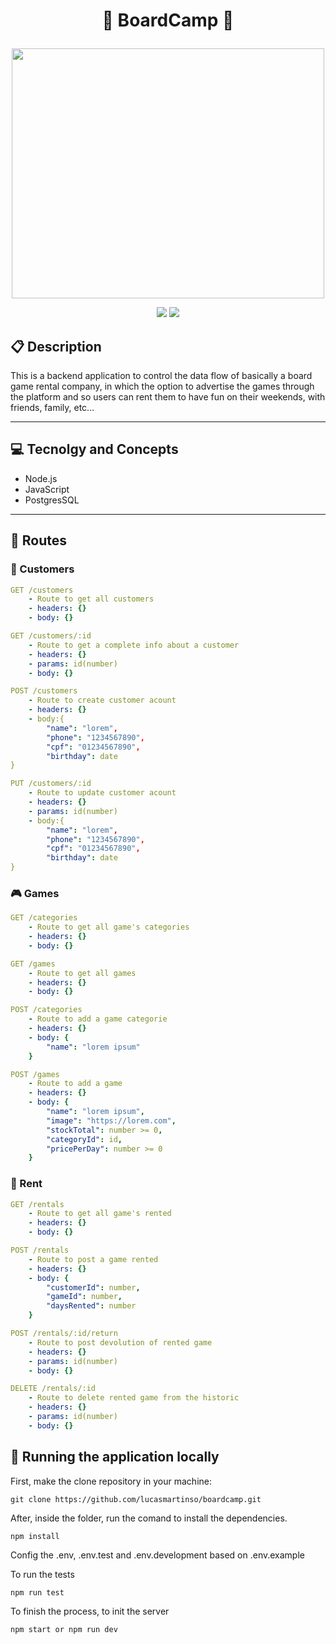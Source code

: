 # <p align = "center">🎲 BoardCamp 🎲</p>

<p align="center">
   <img src="https://encrypted-tbn0.gstatic.com/images?q=tbn:ANd9GcSZi_FH7V4ujjUHfgASwgChH_6FoltFJGq0-g&s" width="500" height="400" object-fit="cover"/>
</p>

<p align = "center">
   <img src="https://img.shields.io/badge/author-lucasmartinso-4dae71?style=flat-square" />
   <img src="https://img.shields.io/github/languages/count/lucasmartinso/projeto13-mywallet-back?color=4dae71&style=flat-square" />
</p>


##  :clipboard: Description

This is a backend application to control the data flow of basically a board game rental company, in which the option to advertise the games through the platform and so users can rent them to have fun on their weekends, with friends, family, etc...
***

## :computer:	 Tecnolgy and Concepts 

- Node.js
- JavaScript
- PostgresSQL

***

## :rocket: Routes

### 👥 Customers 
    
```yml 
GET /customers
    - Route to get all customers
    - headers: {}
    - body: {}
```

```yml 
GET /customers/:id
    - Route to get a complete info about a customer
    - headers: {}
    - params: id(number)
    - body: {}
```

```yml
POST /customers
    - Route to create customer acount
    - headers: {}
    - body:{
        "name": "lorem",
        "phone": "1234567890",
        "cpf": "01234567890",
        "birthday": date
}
```

```yml
PUT /customers/:id
    - Route to update customer acount
    - headers: {}
    - params: id(number)
    - body:{
        "name": "lorem",
        "phone": "1234567890",
        "cpf": "01234567890",
        "birthday": date
}
```

### 🎮​ Games  

```yml 
GET /categories
    - Route to get all game's categories 
    - headers: {}
    - body: {}
```

```yml 
GET /games
    - Route to get all games 
    - headers: {}
    - body: {}
```

```yml 
POST /categories
    - Route to add a game categorie 
    - headers: {}
    - body: {
        "name": "lorem ipsum"
    }
```

```yml 
POST /games
    - Route to add a game 
    - headers: {}
    - body: {
        "name": "lorem ipsum",
        "image": "https://lorem.com",
        "stockTotal": number >= 0,
        "categoryId": id,
        "pricePerDay": number >= 0
    }
```

### 🤝​ Rent

```yml 
GET /rentals
    - Route to get all game's rented
    - headers: {}
    - body: {}
```

```yml 
POST /rentals
    - Route to post a game rented 
    - headers: {}
    - body: {
        "customerId": number,
        "gameId": number,
        "daysRented": number
    }
```

```yml 
POST /rentals/:id/return
    - Route to post devolution of rented game 
    - headers: {}
    - params: id(number)
    - body: {}
```

```yml 
DELETE /rentals/:id
    - Route to delete rented game from the historic 
    - headers: {}
    - params: id(number)
    - body: {}
```

## 🏁 Running the application locally

First, make the clone repository in your machine:

```
git clone https://github.com/lucasmartinso/boardcamp.git
```

After, inside the folder, run the comand to install the dependencies.

```
npm install
```
Config the .env, .env.test and .env.development based on .env.example

To run the tests 
```
npm run test
```

To finish the process, to init the server
```
npm start or npm run dev
```
